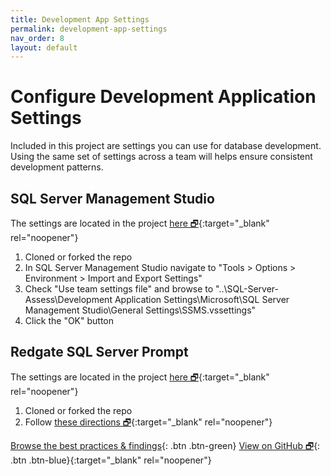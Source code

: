 ```yaml
---
title: Development App Settings
permalink: development-app-settings
nav_order: 8
layout: default
---
```


# Configure Development Application Settings

Included in this project are settings you can use for database development. Using the same set of settings across a team will helps ensure consistent development patterns.

## SQL Server Management Studio

The settings are located in the project [here 🗗](https://github.com/kevinmartintech/sp_Develop/tree/master/Development%20Application%20Settings/Microsoft/SQL%20Server%20Management%20Studio/General%20Settings){:target="_blank" rel="noopener"}

1. Cloned or forked the repo
2. In SQL Server Management Studio navigate to "Tools > Options > Environment > Import and Export Settings"
3. Check "Use team settings file" and browse to "..\SQL-Server-Assess\Development Application Settings\Microsoft\SQL Server Management Studio\General Settings\SSMS.vssettings"
4. Click the "OK" button

## Redgate SQL Server Prompt

The settings are located in the project [here 🗗](https://github.com/kevinmartintech/sp_Develop/tree/master/Development%20Application%20Settings/Red%20Gate/SQL%20Prompt){:target="_blank" rel="noopener"}

1. Cloned or forked the repo
2. Follow [these directions 🗗](https://documentation.red-gate.com/sp/managing-sql-prompt-behavior/sharing-your-settings){:target="_blank" rel="noopener"}

[Browse the best practices & findings](best-practices-and-findings){: .btn .btn-green}
[View on GitHub 🗗](https://github.com/kevinmartintech/sp_Develop){: .btn .btn-blue}{:target="_blank" rel="noopener"}